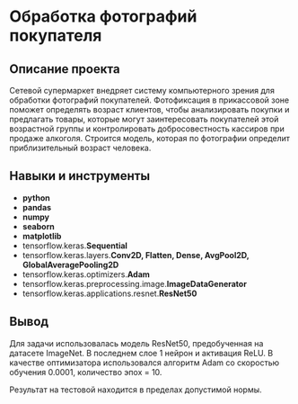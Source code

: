 # Обработка фотографий покупателя

## Описание проекта

Сетевой супермаркет внедряет систему компьютерного зрения для обработки фотографий покупателей. Фотофиксация в прикассовой зоне поможет определять возраст клиентов, чтобы анализировать покупки и предлагать товары, которые могут заинтересовать покупателей этой возрастной группы и контролировать добросовестность кассиров при продаже алкоголя. Строится модель, которая по фотографии определит приблизительный возраст человека. 


## Навыки и инструменты

- **python**
- **pandas**
- **numpy**
- **seaborn**
- **matplotlib**
- tensorflow.keras.**Sequential**
- tensorflow.keras.layers.**Conv2D, Flatten, Dense, AvgPool2D, GlobalAveragePooling2D**
- tensorflow.keras.optimizers.**Adam**
- tensorflow.keras.preprocessing.image.**ImageDataGenerator**
- tensorflow.keras.applications.resnet.**ResNet50**


## Вывод

Для задачи использовалась модель ResNet50, предобученная на датасете ImageNet. В последнем слое 1 нейрон и активация ReLU. В качестве оптимизатора использовался алгоритм Adam со скоростью обучения 0.0001, количество эпох = 10.

Результат на тестовой находится в пределах допустимой нормы.



 
